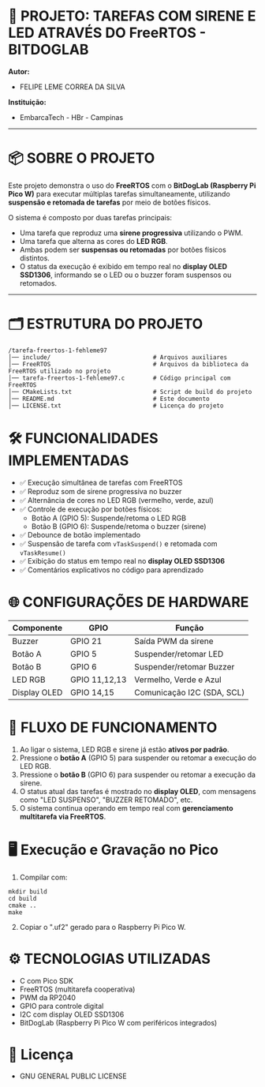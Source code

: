 # 🔔 PROJETO: TAREFAS COM SIRENE E LED ATRAVÉS DO FreeRTOS - BITDOGLAB

**Autor:**  
- FELIPE LEME CORREA DA SILVA

**Instituição:**  
- EmbarcaTech - HBr - Campinas

---

# 📦 SOBRE O PROJETO

Este projeto demonstra o uso do **FreeRTOS** com o **BitDogLab (Raspberry Pi Pico W)** para executar múltiplas tarefas simultaneamente, utilizando **suspensão e retomada de tarefas** por meio de botões físicos.

O sistema é composto por duas tarefas principais:

- Uma tarefa que reproduz uma **sirene progressiva** utilizando o PWM.
- Uma tarefa que alterna as cores do **LED RGB**.
- Ambas podem ser **suspensas ou retomadas** por botões físicos distintos.
- O status da execução é exibido em tempo real no **display OLED SSD1306**, informando se o LED ou o buzzer foram suspensos ou retomados.

---

# 🗂️ ESTRUTURA DO PROJETO

```
/tarefa-freertos-1-fehleme97
│── include/                             # Arquivos auxiliares
│── FreeRTOS                             # Arquivos da biblioteca da FreeRTOS utilizado no projeto
│── tarefa-freertos-1-fehleme97.c        # Código principal com FreeRTOS
│── CMakeLists.txt                       # Script de build do projeto
│── README.md                            # Este documento
│── LICENSE.txt                          # Licença do projeto
```

# 🛠️ FUNCIONALIDADES IMPLEMENTADAS

- ✅ Execução simultânea de tarefas com FreeRTOS  
- ✅ Reproduz som de sirene progressiva no buzzer  
- ✅ Alternância de cores no LED RGB (vermelho, verde, azul)  
- ✅ Controle de execução por botões físicos:  
  - Botão A (GPIO 5): Suspende/retoma o LED RGB  
  - Botão B (GPIO 6): Suspende/retoma o buzzer (sirene)  
- ✅ Debounce de botão implementado  
- ✅ Suspensão de tarefa com `vTaskSuspend()` e retomada com `vTaskResume()`  
- ✅ Exibição do status em tempo real no **display OLED SSD1306**  
- ✅ Comentários explicativos no código para aprendizado  

# 🌐 CONFIGURAÇÕES DE HARDWARE

| Componente  | GPIO          | Função                        |
|-------------|---------------|-------------------------------|
| Buzzer      | GPIO 21       | Saída PWM da sirene          |
| Botão A     | GPIO 5        | Suspender/retomar LED        |
| Botão B     | GPIO 6        | Suspender/retomar Buzzer     |
| LED RGB     | GPIO 11,12,13 | Vermelho, Verde e Azul       |
| Display OLED| GPIO 14,15    | Comunicação I2C (SDA, SCL)   |

# 🔄 FLUXO DE FUNCIONAMENTO

1. Ao ligar o sistema, LED RGB e sirene já estão **ativos por padrão**.
2. Pressione o **botão A** (GPIO 5) para suspender ou retomar a execução do LED RGB.
3. Pressione o **botão B** (GPIO 6) para suspender ou retomar a execução da sirene.
4. O status atual das tarefas é mostrado no **display OLED**, com mensagens como "LED SUSPENSO", "BUZZER RETOMADO", etc.
5. O sistema continua operando em tempo real com **gerenciamento multitarefa via FreeRTOS**.

# 🖥️ Execução e Gravação no Pico

1. Compilar com:

```
mkdir build
cd build
cmake ..
make
``` 

2. Copiar o ".uf2" gerado para o Raspberry Pi Pico W.

# ⚙️ TECNOLOGIAS UTILIZADAS

- C com Pico SDK
- FreeRTOS (multitarefa cooperativa)
- PWM da RP2040
- GPIO para controle digital
- I2C com display OLED SSD1306
- BitDogLab (Raspberry Pi Pico W com periféricos integrados)

# 📜 Licença

- GNU GENERAL PUBLIC LICENSE